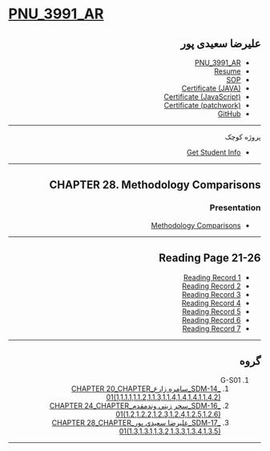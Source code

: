 # [PNU_3991_AR](https://github.com/alirezasaeidipour/PNU_3991_AR)

<div dir="rtl">

## علیرضا سعیدی پور
- [PNU_3991_AR](https://github.com/alirezasaeidipour/PNU_3991_AR)
- [Resume](https://alirezasaeidipour.github.io) 
- [SOP](https://alirezasaeidipour.github.io/SOP/)
- [Certificate (JAVA)](https://alirezasaeidipour.github.io/Certificates/java/)
- [Certificate (JavaScript)](https://alirezasaeidipour.github.io/Certificates/javascript/)
- [Certificate (patchwork)](https://alirezasaeidipour.github.io/Certificates/patchwork/)
- [GitHub](https://github.com/alirezasaeidipour)

--------------------------
پروژه کوچک

- [Get Student Info](https://github.com/alirezasaeidipour/get-student-info)

-----------------
## CHAPTER 28. Methodology Comparisons

### Presentation

   -  [Methodology Comparisons](https://github.com/alirezasaeidipour/PNU_3991_AR/blob/main/tree/main/SoftwareDevelopmentMethodologies/28.%20Methodology%20Comparisons)
     
     
-----------------
## Reading Page 21-26
   - [Reading Record 1](https://github.com/alirezasaeidipour/PNU_3991_AR/blob/main/tree/main/SoftwareDevelopmentMethodologies/Reading-Record%201.mp4)
   - [Reading Record 2](https://github.com/alirezasaeidipour/PNU_3991_AR/blob/main/tree/main/SoftwareDevelopmentMethodologies/Reading-Record%202.mp4)
   - [Reading Record 3](https://github.com/alirezasaeidipour/PNU_3991_AR/blob/main/tree/main/SoftwareDevelopmentMethodologies/Reading-Record%203.mp4)
   - [Reading Record 4](https://github.com/alirezasaeidipour/PNU_3991_AR/blob/main/tree/main/SoftwareDevelopmentMethodologies/Reading-Record%204.mp4)
   - [Reading Record 5](https://github.com/alirezasaeidipour/PNU_3991_AR/blob/main/tree/main/SoftwareDevelopmentMethodologies/Reading-Record%205.mp4)
   - [Reading Record 6](https://github.com/alirezasaeidipour/PNU_3991_AR/blob/main/tree/main/SoftwareDevelopmentMethodologies/Reading-Record%206.mp4)
   - [Reading Record 7](https://github.com/alirezasaeidipour/PNU_3991_AR/blob/main/tree/main/SoftwareDevelopmentMethodologies/Reading-Record%207.mp4)

----------------------------
## گروه 
1. G-S01
    1. [_SDM-14_سامره زارع_CHAPTER 20_CHAPTER 01(1,1.1.1,1.1.2,1.1.3,1.1.4,1.4,1.4.1,1.4.2)](https://github.com/AliRazavi-edu/PNU_3991/tree/master/_MSc/SoftwareDevelopmentMethodologies/14_%D8%B3%D8%A7%D9%85%D8%B1%D9%87%20%D8%B2%D8%A7%D8%B1%D8%B9)
    1. [_SDM-16_سحر زيني وندمقدم_CHAPTER 24_CHAPTER 01(1.2,1.2.2,1.2.3,1.2.4,1.2.5,1.2.6)](https://github.com/AliRazavi-edu/PNU_3991/tree/master/_MSc/SoftwareDevelopmentMethodologies/16_%D8%B3%D8%AD%D8%B1%20%D8%B2%D9%8A%D9%86%D9%8A%20%D9%88%D9%86%D8%AF%D9%85%D9%82%D8%AF%D9%85)         
    1. [_SDM-17_عليرضا سعيدي پور_CHAPTER 28_CHAPTER 01(1.3,1.3.1,1.3.2,1.3.3,1.3.4,1.3.5)](https://github.com/AliRazavi-edu/PNU_3991/tree/master/_MSc/SoftwareDevelopmentMethodologies/17_%D8%B9%D9%84%D9%8A%D8%B1%D8%B6%D8%A7%20%D8%B3%D8%B9%D9%8A%D8%AF%D9%8A%20%D9%BE%D9%88%D8%B1)

-----------------------

</div>

